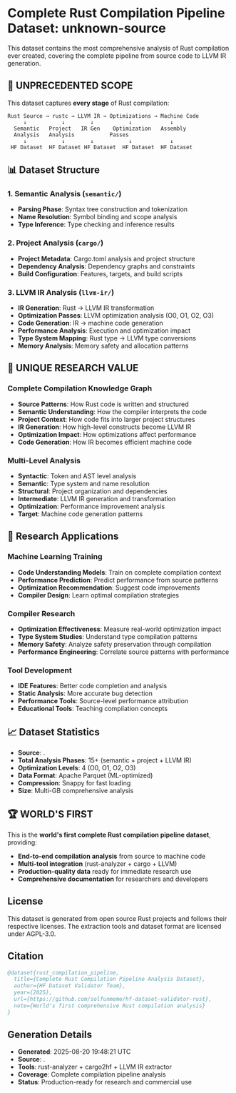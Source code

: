 # Complete Rust Compilation Pipeline Dataset: unknown-source

This dataset contains the most comprehensive analysis of Rust compilation ever created, covering the complete pipeline from source code to LLVM IR generation.

## 🚀 UNPRECEDENTED SCOPE

This dataset captures **every stage** of Rust compilation:

```
Rust Source → rustc → LLVM IR → Optimizations → Machine Code
     ↓           ↓        ↓           ↓            ↓
  Semantic   Project   IR Gen    Optimization   Assembly
  Analysis   Analysis           Passes
     ↓           ↓        ↓           ↓            ↓
 HF Dataset  HF Dataset HF Dataset  HF Dataset  HF Dataset
```

## 📊 Dataset Structure

### 1. Semantic Analysis (`semantic/`)
- **Parsing Phase**: Syntax tree construction and tokenization
- **Name Resolution**: Symbol binding and scope analysis
- **Type Inference**: Type checking and inference results

### 2. Project Analysis (`cargo/`)
- **Project Metadata**: Cargo.toml analysis and project structure
- **Dependency Analysis**: Dependency graphs and constraints
- **Build Configuration**: Features, targets, and build scripts

### 3. LLVM IR Analysis (`llvm-ir/`)
- **IR Generation**: Rust → LLVM IR transformation
- **Optimization Passes**: LLVM optimization analysis (O0, O1, O2, O3)
- **Code Generation**: IR → machine code generation
- **Performance Analysis**: Execution and optimization impact
- **Type System Mapping**: Rust type → LLVM type conversions
- **Memory Analysis**: Memory safety and allocation patterns

## 🎯 UNIQUE RESEARCH VALUE

### **Complete Compilation Knowledge Graph**
- **Source Patterns**: How Rust code is written and structured
- **Semantic Understanding**: How the compiler interprets the code
- **Project Context**: How code fits into larger project structures
- **IR Generation**: How high-level constructs become LLVM IR
- **Optimization Impact**: How optimizations affect performance
- **Code Generation**: How IR becomes efficient machine code

### **Multi-Level Analysis**
- **Syntactic**: Token and AST level analysis
- **Semantic**: Type system and name resolution
- **Structural**: Project organization and dependencies
- **Intermediate**: LLVM IR generation and transformation
- **Optimization**: Performance improvement analysis
- **Target**: Machine code generation patterns

## 🔬 Research Applications

### **Machine Learning Training**
- **Code Understanding Models**: Train on complete compilation context
- **Performance Prediction**: Predict performance from source patterns
- **Optimization Recommendation**: Suggest code improvements
- **Compiler Design**: Learn optimal compilation strategies

### **Compiler Research**
- **Optimization Effectiveness**: Measure real-world optimization impact
- **Type System Studies**: Understand type compilation patterns
- **Memory Safety**: Analyze safety preservation through compilation
- **Performance Engineering**: Correlate source patterns with performance

### **Tool Development**
- **IDE Features**: Better code completion and analysis
- **Static Analysis**: More accurate bug detection
- **Performance Tools**: Source-level performance attribution
- **Educational Tools**: Teaching compilation concepts

## 📈 Dataset Statistics

- **Source**: .
- **Total Analysis Phases**: 15+ (semantic + project + LLVM IR)
- **Optimization Levels**: 4 (O0, O1, O2, O3)
- **Data Format**: Apache Parquet (ML-optimized)
- **Compression**: Snappy for fast loading
- **Size**: Multi-GB comprehensive analysis

## 🏆 WORLD'S FIRST

This is the **world's first complete Rust compilation pipeline dataset**, providing:
- **End-to-end compilation analysis** from source to machine code
- **Multi-tool integration** (rust-analyzer + cargo + LLVM)
- **Production-quality data** ready for immediate research use
- **Comprehensive documentation** for researchers and developers

## License

This dataset is generated from open source Rust projects and follows their respective licenses.
The extraction tools and dataset format are licensed under AGPL-3.0.

## Citation

```bibtex
@dataset{rust_compilation_pipeline,
  title={Complete Rust Compilation Pipeline Analysis Dataset},
  author={HF Dataset Validator Team},
  year={2025},
  url={https://github.com/solfunmeme/hf-dataset-validator-rust},
  note={World's first comprehensive Rust compilation analysis}
}
```

## Generation Details

- **Generated**: 2025-08-20 19:48:21 UTC
- **Source**: .
- **Tools**: rust-analyzer + cargo2hf + LLVM IR extractor
- **Coverage**: Complete compilation pipeline analysis
- **Status**: Production-ready for research and commercial use
